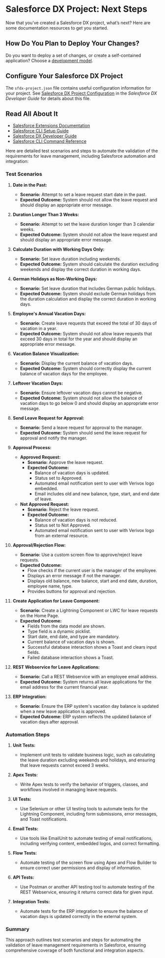# Salesforce DX Project: Next Steps

Now that you’ve created a Salesforce DX project, what’s next? Here are some documentation resources to get you started.

## How Do You Plan to Deploy Your Changes?

Do you want to deploy a set of changes, or create a self-contained application? Choose a [development model](https://developer.salesforce.com/tools/vscode/en/user-guide/development-models).

## Configure Your Salesforce DX Project

The `sfdx-project.json` file contains useful configuration information for your project. See [Salesforce DX Project Configuration](https://developer.salesforce.com/docs/atlas.en-us.sfdx_dev.meta/sfdx_dev/sfdx_dev_ws_config.htm) in the _Salesforce DX Developer Guide_ for details about this file.

## Read All About It

- [Salesforce Extensions Documentation](https://developer.salesforce.com/tools/vscode/)
- [Salesforce CLI Setup Guide](https://developer.salesforce.com/docs/atlas.en-us.sfdx_setup.meta/sfdx_setup/sfdx_setup_intro.htm)
- [Salesforce DX Developer Guide](https://developer.salesforce.com/docs/atlas.en-us.sfdx_dev.meta/sfdx_dev/sfdx_dev_intro.htm)
- [Salesforce CLI Command Reference](https://developer.salesforce.com/docs/atlas.en-us.sfdx_cli_reference.meta/sfdx_cli_reference/cli_reference.htm)

Here are detailed test scenarios and steps to automate the validation of the requirements for leave management, including Salesforce automation and integration:

### Test Scenarios

1. **Date in the Past:**
   - **Scenario:** Attempt to set a leave request start date in the past.
   - **Expected Outcome:** System should not allow the leave request and should display an appropriate error message.

2. **Duration Longer Than 3 Weeks:**
   - **Scenario:** Attempt to set the leave duration longer than 3 calendar weeks.
   - **Expected Outcome:** System should not allow the leave request and should display an appropriate error message.

3. **Calculate Duration with Working Days Only:**
   - **Scenario:** Set leave duration including weekends.
   - **Expected Outcome:** System should calculate the duration excluding weekends and display the correct duration in working days.

4. **German Holidays as Non-Working Days:**
   - **Scenario:** Set leave duration that includes German public holidays.
   - **Expected Outcome:** System should exclude German holidays from the duration calculation and display the correct duration in working days.

5. **Employee's Annual Vacation Days:**
   - **Scenario:** Create leave requests that exceed the total of 30 days of vacation in a year.
   - **Expected Outcome:** System should not allow leave requests that exceed 30 days in total for the year and should display an appropriate error message.

6. **Vacation Balance Visualization:**
   - **Scenario:** Display the current balance of vacation days.
   - **Expected Outcome:** System should correctly display the current balance of vacation days for the employee.

7. **Leftover Vacation Days:**
   - **Scenario:** Ensure leftover vacation days cannot be negative.
   - **Expected Outcome:** System should not allow the balance of vacation days to go below 0 and should display an appropriate error message.

8. **Send Leave Request for Approval:**
   - **Scenario:** Send a leave request for approval to the manager.
   - **Expected Outcome:** System should send the leave request for approval and notify the manager.

9. **Approval Process:**
   - **Approved Request:**
     - **Scenario:** Approve the leave request.
     - **Expected Outcome:** 
       - Balance of vacation days is updated.
       - Status set to Approved.
       - Automated email notification sent to user with Verivox logo embedded.
       - Email includes old and new balance, type, start, and end date of leave.
   - **Not Approved Request:**
     - **Scenario:** Reject the leave request.
     - **Expected Outcome:** 
       - Balance of vacation days is not reduced.
       - Status set to Not Approved.
       - Automated email notification sent to user with Verivox logo from an external resource.
       
10. **Approval/Rejection Flow:**
    - **Scenario:** Use a custom screen flow to approve/reject leave requests.
    - **Expected Outcome:** 
      - Flow checks if the current user is the manager of the employee.
      - Displays an error message if not the manager.
      - Displays old balance, new balance, start and end date, duration, employee name, type.
      - Provides buttons for approval and rejection.

11. **Create Application for Leave Component:**
    - **Scenario:** Create a Lightning Component or LWC for leave requests on the Home Page.
    - **Expected Outcome:**
      - Fields from the data model are shown.
      - Type field is a dynamic picklist.
      - Start date, end date, and type are mandatory.
      - Current balance of vacation days is shown.
      - Successful database interaction shows a Toast and clears input fields.
      - Failed database interaction shows a Toast.

12. **REST Webservice for Leave Applications:**
    - **Scenario:** Call a REST Webservice with an employee email address.
    - **Expected Outcome:** System returns all leave applications for the email address for the current financial year.

13. **ERP Integration:**
    - **Scenario:** Ensure the ERP system's vacation day balance is updated when a new leave application is approved.
    - **Expected Outcome:** ERP system reflects the updated balance of vacation days after approval.

### Automation Steps

1. **Unit Tests:**
   - Implement unit tests to validate business logic, such as calculating the leave duration excluding weekends and holidays, and ensuring that leave requests cannot exceed 3 weeks.

2. **Apex Tests:**
   - Write Apex tests to verify the behavior of triggers, classes, and workflows involved in managing leave requests.

3. **UI Tests:**
   - Use Selenium or other UI testing tools to automate tests for the Lightning Component, including form submissions, error messages, and Toast notifications.

4. **Email Tests:**
   - Use tools like EmailUnit to automate testing of email notifications, including verifying content, embedded logos, and correct formatting.

5. **Flow Tests:**
   - Automate testing of the screen flow using Apex and Flow Builder to ensure correct user permissions and display of information.

6. **API Tests:**
   - Use Postman or another API testing tool to automate testing of the REST Webservice, ensuring it returns correct data for given input.

7. **Integration Tests:**
   - Automate tests for the ERP integration to ensure the balance of vacation days is updated correctly in the external system.

### Summary

This approach outlines test scenarios and steps for automating the validation of leave management requirements in Salesforce, ensuring comprehensive coverage of both functional and integration aspects.
